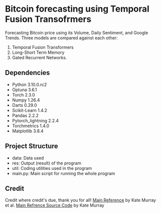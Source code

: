 # Bitcoin forecasting using Temporal Fusion Transofrmers
Forecasting Bitcoin price using its Volume, Daily Sentiment, and Google Trends. Three models are compared against each other:
1. Temporal Fusion Transformers
2. Long-Short Term Memory
3. Gated Recurrent Networks.

## Dependencies
* Python		3.10.0.rc2
* Optuna		3.6.1
* Torch			2.3.0
* Numpy 		1.26.4
* Darts 		0.29.0
* Scikit-Learn		1.4.2
* Pandas 		2.2.2
* Pytorch_lightning	2.2.4
* Torchmetrics 		1.4.0
* Matplotlib		3.8.4

## Project Structure
* data: Data used
* res: Output (result) of the program
* util: Coding utilities used in the program
* main.py: Main script for running the whole program

## Credit
Credit where credit's due, thank you for all!
[Main Reference](https://www.mdpi.com/2571-9394/5/1/10) by Kate Murray et al.
[Main Refrence Source Code](https://github.com/katemurraay/tsa_crt/tree/kmm4_branch) by Kate Murray